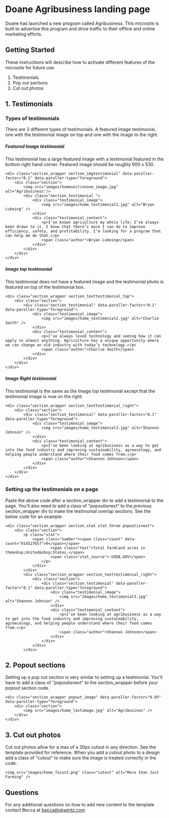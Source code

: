 # Doane Agribusiness landing page 

Doane has launched a new program called Agribusiness. This microsite is built to advertise this program and drive traffic to their offline and online marketing efforts. 

## Getting Started

These instructions will describe how to activate different features of the microsite for future use. 

1. Testimonials
2. Pop out sections
3. Cut out photos

## 1. Testimonials

### Types of testimonials
There are 3 different types of testimonials. A featured image testimonial, one with the testimonial image on top and one with the image to the right. 

##### Featured Image testimonial
This testimonial has a large featured image with a testimonial featured in the bottom right hand corner. Featured image should be roughly 900 x 530. 
````
<div class="section_wrapper section_imgtestimonial" data-paroller-factor="0.1" data-paroller-type="foreground">
	<div class="section">
		<img src="images/homesectionone_image.jpg" alt="Agribusiness"/>
		<div class="section_testimonial ">
			<div class="testimonial_image">
				<img src="images/home_testimonial1.jpg" alt="Bryan Lukeing" />
			</div>
			<div class="testimonial_content">
				<p>I’ve known agriculture my whole life; I’ve always been drawn to it. I know that there’s more I can do to improve efficiency, safety, and profitability. I’m looking for a program that can help me do that.</p>
				<span class="author">Bryan Lukeing</span>
			</div>
		</div>
	</div>
</div>
````

##### Image top testimonial
This testimonial does not have a featured image and the testimonial photo is featured on top of the testimonial box.
````
<div class="section_wrapper section_texttestimonial_top">
	<div class="section">
		<div class="section_testimonial" data-paroller-factor="0.1" data-paroller-type="foreground">
			<div class="testimonial_image">
				<img src="images/home_testimonial2.jpg" alt="Charlie Smith" />
			</div>
			<div class="testimonial_content">
				<p>I’ve always loved technology and seeing how it can apply to almost anything. Agriculture has a unique opportunity where we can change an old industry with today’s technology.</p>
				<span class="author">Charlie Smith</span>
			</div>
		</div>
	</div>
</div>
````

##### Image Right testimonial
This testimonial is the same as the Image top testimonial except that the testimonial image is now on the right.
```
<div class="section_wrapper section_texttestimonial_right">
	<div class="section">
		<div class="section_testimonial" data-paroller-factor="0.1" data-paroller-type="foreground">
			<div class="testimonial_image">
				<img src="images/home_testimonial3.jpg" alt="Shannon Johnson" />
			</div>
			<div class="testimonial_content">
				<p>I’ve been looking at agribusiness as a way to get into the food industry and improving sustainability, agroecology, and helping people understand where their food comes from.</p>
				<span class="author">Shannon Johnson</span>
			</div>
		</div>
	</div>
</div>
```
### Setting up the testimonials on  a page
Paste the above code after a section_wrapper div to add a testimonial to the page. You'll also need to add a class of "popoutisnext" to the previous section_wrapper div to make the testimonial overlap sections. See the below code for an example.
````
<div class="section_wrapper section_stat stat_three popoutisnext">
	<div class="section">
		<p class="stat">
			<span class="number"><span class="count" data-count="914527657">0</span></span>
					<span class="text">Total farmland acres in the&nbsp;United&nbsp;States.</span>
					<span class="stat_source">-USDA.GOV</span>
				</p>
			</div>
		</div>
		<div class="section_wrapper section_texttestimonial_right">
			<div class="section">
				<div class="section_testimonial" data-paroller-factor="0.1" data-paroller-type="foreground">
					<div class="testimonial_image">
						<img src="images/home_testimonial3.jpg" alt="Shannon Johnson" />
					</div>
					<div class="testimonial_content">
						<p>I’ve been looking at agribusiness as a way to get into the food industry and improving sustainability, agroecology, and helping people understand where their food comes from.</p>
						<span class="author">Shannon Johnson</span>
					</div>
				</div>
			</div>
		</div>
````

## 2. Popout sections

Setting up a pop out section is very similar to setting up a testimonial. You'll have to add a class of "popoutisnext" to the section_wrapper before your popout section code.

```
<div class="section_wrapper popout_image" data-paroller-factor="0.05" data-paroller-type="foreground">
	<div class="section">
		<img src="images/home_lastimage.jpg" alt="Agribusines" />
	</div>
</div>
```

## 3. Cut out photos
Cut out photos allow for a max of a 30px cutout in any direction. See the template provided for reference. When you add a cutout photo to a design add a class of "cutout" to make sure the image is treated correctly in the code.

````
<img src="images/home_focus3.png" class="cutout" alt="More than Just Farming" />
````


## Questions
For any additional questions on how to add new content to the template contact Becca at becca@skwintz.com 